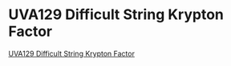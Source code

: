 # UVA129 Difficult String Krypton Factor
[UVA129 Difficult String Krypton Factor](https://aiwithcloud.com/2022/09/16/uva129_difficult_string_krypton_factor/)